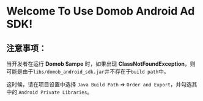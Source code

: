 Welcome To Use Domob Android Ad SDK!
===========================
## 注意事项：

当开发者在运行 **Domob Sampe** 时，如果出现 **ClassNotFoundException**，则可能是由于`libs/domob_android_sdk.jar`并不存在于`build path`中。

这时候，请在项目设置中选择 `Java Build Path` => `Order and Export`，并勾选其中的 `Android Private Libraries`。